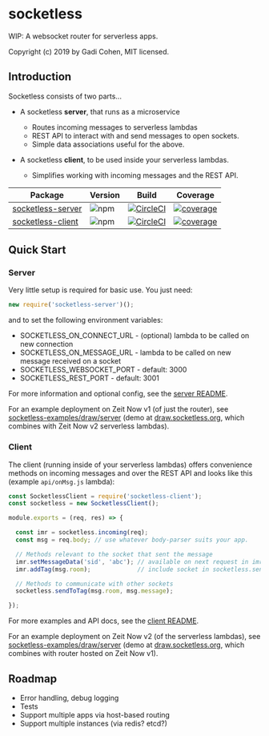 # socketless

WIP: A websocket router for serverless apps.

Copyright (c) 2019 by Gadi Cohen, MIT licensed.

## Introduction

Socketless consists of two parts...

* A socketless **server**, that runs as a microservice
  * Routes incoming messages to serverless lambdas
  * REST API to interact with and send messages to open sockets.
  * Simple data associations useful for the above.

* A socketless **client**, to be used inside your serverless lambdas.
  * Simplifies working with incoming messages and the REST API.

| Package           | Version | Build | Coverage
| ----------------- | ------- | ----- | --------
| [socketless-server](https://github.com/socketless/socketless-server) | ![npm](https://img.shields.io/npm/v/socketless-server) | [![CircleCI](https://img.shields.io/circleci/build/github/socketless/socketless-server)](https://circleci.com/gh/socketless/socketless-server) | [![coverage](https://img.shields.io/codecov/c/github/socketless/socketless-server)](https://codecov.io/gh/socketless/socketless-server)
| [socketless-client](https://github.com/socketless/socketless-client) | ![npm](https://img.shields.io/npm/v/socketless-client) | [![CircleCI](https://img.shields.io/circleci/build/github/socketless/socketless-client)](https://circleci.com/gh/socketless/socketless-client) |[![coverage](https://img.shields.io/codecov/c/github/socketless/socketless-client)](https://codecov.io/gh/socketless/socketless-client)

## Quick Start

### Server

Very little setup is required for basic use.  You just need:

```js
new require('socketless-server')();
```

and to set the following environment variables:

* SOCKETLESS_ON_CONNECT_URL - (optional) lambda to be called on new connection
* SOCKETLESS_ON_MESSAGE_URL - lambda to be called on new message received on a socket
* SOCKETLESS_WEBSOCKET_PORT - default: 3000
* SOCKETLESS_REST_PORT - default: 3001

For more information and optional config, see the [server README](./server/README.md).

For an example deployment on Zeit Now v1 (of just the router), see [socketless-examples/draw/server](https://github.com/socketless/socketless-examples/tree/master/draw/server) (demo at [draw.socketless.org](https://draw.socketless.org/), which combines with Zeit Now v2 serverless lambdas).

### Client

The client (running inside of your serverless lambdas) offers convenience methods on incoming messages and over the REST
API and looks like this (example `api/onMsg.js` lambda):

```js
const SocketlessClient = require('socketless-client');
const socketless = new SocketlessClient();

module.exports = (req, res) => {

  const imr = socketless.incoming(req);
  const msg = req.body; // use whatever body-parser suits your app.

  // Methods relevant to the socket that sent the message
  imr.setMessageData('sid', 'abc'); // available on next request in imr.data
  imr.addTag(msg.room);             // include socket in socketless.sendToTag

  // Methods to communicate with other sockets
  socketless.sendToTag(msg.room, msg.message);

});
```

For more examples and API docs, see the [client README](./client/README.md).

For an example deployment on Zeit Now v2 (of the serverless lambdas), see [socketless-examples/draw/server](https://github.com/socketless/socketless-examples/tree/master/draw/app/api) (demo at [draw.socketless.org](https://draw.socketless.org/), which combines with router hosted on Zeit Now v1).

## Roadmap

* Error handling, debug logging
* Tests
* Support multiple apps via host-based routing
* Support multiple instances (via redis? etcd?)
